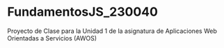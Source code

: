 # FundamentosJS_230040
Proyecto de Clase para la Unidad 1 de la asignatura de Aplicaciones Web Orientadas a Servicios (AWOS)
